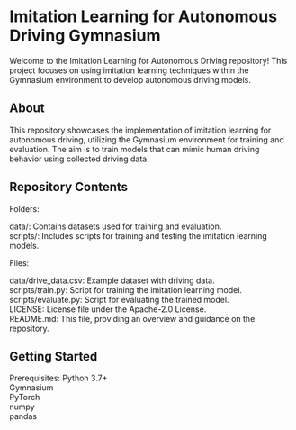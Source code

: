 # Imitation Learning for Autonomous Driving Gymnasium # 

Welcome to the Imitation Learning for Autonomous Driving repository! This project focuses on using imitation learning techniques within the Gymnasium environment to develop autonomous driving models.

## About ##

This repository showcases the implementation of imitation learning for autonomous driving, utilizing the Gymnasium environment for training and evaluation. The aim is to train models that can mimic human driving behavior using collected driving data.

## Repository Contents ##

Folders:

data/: Contains datasets used for training and evaluation.  
scripts/: Includes scripts for training and testing the imitation learning models.  

Files:

data/drive_data.csv: Example dataset with driving data.  
scripts/train.py: Script for training the imitation learning model.  
scripts/evaluate.py: Script for evaluating the trained model.  
LICENSE: License file under the Apache-2.0 License.  
README.md: This file, providing an overview and guidance on the repository.  

## Getting Started ##

Prerequisites:
Python 3.7+  
Gymnasium  
PyTorch  
numpy  
pandas  
